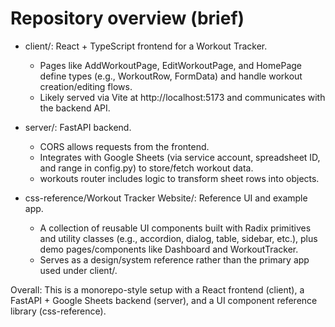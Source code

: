 # Repository overview (brief)

- client/: React + TypeScript frontend for a Workout Tracker.
  - Pages like AddWorkoutPage, EditWorkoutPage, and HomePage define types (e.g., WorkoutRow, FormData) and handle workout creation/editing flows.
  - Likely served via Vite at http://localhost:5173 and communicates with the backend API.

- server/: FastAPI backend.
  - CORS allows requests from the frontend.
  - Integrates with Google Sheets (via service account, spreadsheet ID, and range in config.py) to store/fetch workout data.
  - workouts router includes logic to transform sheet rows into objects.

- css-reference/Workout Tracker Website/: Reference UI and example app.
  - A collection of reusable UI components built with Radix primitives and utility classes (e.g., accordion, dialog, table, sidebar, etc.), plus demo pages/components like Dashboard and WorkoutTracker.
  - Serves as a design/system reference rather than the primary app used under client/.

Overall: This is a monorepo-style setup with a React frontend (client), a FastAPI + Google Sheets backend (server), and a UI component reference library (css-reference).
